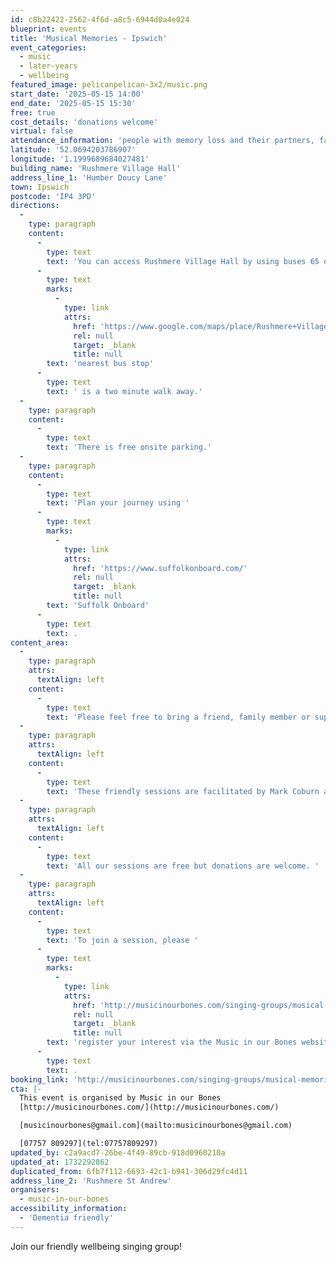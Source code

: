 ```yaml
---
id: c8b22422-2562-4f6d-a8c5-6944d0a4e024
blueprint: events
title: 'Musical Memories - Ipswich'
event_categories:
  - music
  - later-years
  - wellbeing
featured_image: pelicanpelican-3x2/music.png
start_date: '2025-05-15 14:00'
end_date: '2025-05-15 15:30'
free: true
cost_details: 'donations welcome'
virtual: false
attendance_information: 'people with memory loss and their partners, family members or close friends'
latitude: '52.0694203786907'
longitude: '1.1999689684027481'
building_name: 'Rushmere Village Hall'
address_line_1: 'Humber Doucy Lane'
town: Ipswich
postcode: 'IP4 3PD'
directions:
  -
    type: paragraph
    content:
      -
        type: text
        text: 'You can access Rushmere Village Hall by using buses 65 or 66. The '
      -
        type: text
        marks:
          -
            type: link
            attrs:
              href: 'https://www.google.com/maps/place/Rushmere+Village+Hall/@52.0693029,1.1954632,17z/data=!4m23!1m16!4m15!1m6!1m2!1s0x47d99f1ab05c3d81:0x9b2fdb1998414256!2sRushmere+Community+Hub!2m2!1d1.1999425!2d52.068996!1m6!1m2!1s0x47d99f053addd5e5:0x3db48323dc02f91b!2sPost+Box,+Rushmere+St+Andrew,+Ipswich+IP4+3PB!2m2!1d1.201398!2d52.067795!3e2!3m5!1s0x47d99f1abaf959bd:0xb3acc8eb7a3c4972!8m2!3d52.0692951!4d1.1999797!16s%2Fg%2F11bc73gqv3?entry=ttu&g_ep=EgoyMDI0MTExNy4wIKXMDSoASAFQAw%3D%3D'
              rel: null
              target: _blank
              title: null
        text: 'nearest bus stop'
      -
        type: text
        text: ' is a two minute walk away.'
  -
    type: paragraph
    content:
      -
        type: text
        text: 'There is free onsite parking.'
  -
    type: paragraph
    content:
      -
        type: text
        text: 'Plan your journey using '
      -
        type: text
        marks:
          -
            type: link
            attrs:
              href: 'https://www.suffolkonboard.com/'
              rel: null
              target: _blank
              title: null
        text: 'Suffolk Onboard'
      -
        type: text
        text: .
content_area:
  -
    type: paragraph
    attrs:
      textAlign: left
    content:
      -
        type: text
        text: 'Please feel free to bring a friend, family member or support worker with you! '
  -
    type: paragraph
    attrs:
      textAlign: left
    content:
      -
        type: text
        text: 'These friendly sessions are facilitated by Mark Coburn and Tracy Sharp and a team of wonderful singing volunteers. The sessions take place on the first and third Thursdays of the month.'
  -
    type: paragraph
    attrs:
      textAlign: left
    content:
      -
        type: text
        text: 'All our sessions are free but donations are welcome. '
  -
    type: paragraph
    attrs:
      textAlign: left
    content:
      -
        type: text
        text: 'To join a session, please '
      -
        type: text
        marks:
          -
            type: link
            attrs:
              href: 'http://musicinourbones.com/singing-groups/musical-memories/'
              rel: null
              target: _blank
              title: null
        text: 'register your interest via the Music in our Bones website'
      -
        type: text
        text: .
booking_link: 'http://musicinourbones.com/singing-groups/musical-memories/'
cta: |-
  This event is organised by Music in our Bones
  [http://musicinourbones.com/](http://musicinourbones.com/) 

  [musicinourbones@gmail.com](mailto:musicinourbones@gmail.com)

  [07757 809297](tel:07757809297)
updated_by: c2a9acd7-26be-4f49-89cb-918d0960210a
updated_at: 1732292862
duplicated_from: 6fb7f112-6693-42c1-b941-306d29fc4d11
address_line_2: 'Rushmere St Andrew'
organisers:
  - music-in-our-bones
accessibility_information:
  - 'Dementia friendly'
---
```

Join our friendly wellbeing singing group!